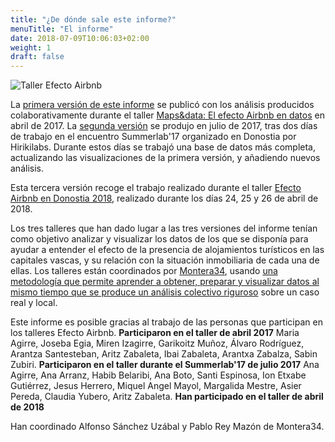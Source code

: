```yaml
---
title: "¿De dónde sale este informe?"
menuTitle: "El informe"
date: 2018-07-09T10:06:03+02:00
weight: 1
draft: false
---
```


![Taller Efecto Airbnb](/images/efecto.airbnb.taller.jpg)

La [primera versión de este informe](https://lab.montera34.com/airbnb/donostia-v1.0/) se publicó con los análisis producidos colaborativamente durante el taller [Maps&data: El efecto Airbnb en datos](https://montera34.com/project/efecto-airbnb-donostia/) en abril de 2017. La [segunda versión](https://lab.montera34.com/airbnb/donostia-v2.0/) se produjo en julio de 2017, tras dos días de trabajo en el encuentro Summerlab'17 organizado en Donostia por Hirikilabs. Durante estos días se trabajó una base de datos más completa, actualizando las visualizaciones de la primera versión, y añadiendo nuevos análisis.

Esta tercera versión recoge el trabajo realizado durante el taller [Efecto Airbnb en Donostia 2018](https://montera34.com/project/efecto-airbnb-donostia/efecto-airbnb-donostia-2018/), realizado durante los días 24, 25 y 26 de abril de 2018.

Los tres talleres que han dado lugar a las tres versiones del informe tenían como objetivo analizar y visualizar los datos de los que se disponía para ayudar a entender el efecto de la presencia de alojamientos turísticos en las capitales vascas, y su relación con la situación inmobiliaria de cada una de ellas. Los talleres están coordinados por [Montera34](https://montera34.com/), usando [una metodología que permite aprender a obtener, preparar y visualizar datos al mismo tiempo que se produce un análisis colectivo riguroso](/metodologia) sobre un caso real y local.

Este informe es posible gracias al trabajo de las personas que participan en los talleres Efecto Airbnb. **Participaron en el taller de abril 2017** Maria Agirre, Joseba Egia, Miren Izagirre, Garikoitz Muñoz, Álvaro Rodríguez, Arantza Santesteban, Aritz Zabaleta, Ibai Zabaleta, Arantxa Zabalza, Sabin Zubiri. **Participaron en el taller durante el Summerlab'17 de julio 2017** Ana Agirre, Ana Arranz, Habib Belaribi, Ana Boto, Santi Espinosa, Ion Etxabe Gutiérrez, Jesus Herrero, Miquel Angel Mayol, Margalida Mestre, Asier Pereda, Claudia Yubero, Aritz Zabaleta. **Han participado en el taller de abril de 2018** 

Han coordinado Alfonso Sánchez Uzábal y Pablo Rey Mazón de Montera34. 
